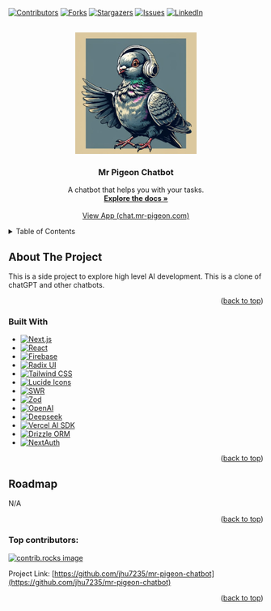 <a id="readme-top"></a>

[![Contributors][contributors-shield]][contributors-url]
[![Forks][forks-shield]][forks-url]
[![Stargazers][stars-shield]][stars-url]
[![Issues][issues-shield]][issues-url]
[![LinkedIn][linkedin-shield]][linkedin-url]

<!-- PROJECT LOGO -->
<br />
<div align="center">
  <a href="https://github.com/jhu7235/mr-pigeon-chatbot">
    <img src="./public/mr-pigeon-logo.png" alt="Logo" width="240" height="240">
  </a>

<h3 align="center">Mr Pigeon Chatbot</h3>

  <p align="center">
    A chatbot that helps you with your tasks.
    <br />
    <a href="https://github.com/jhu7235/mr-pigeon-chatbot"><strong>Explore the docs »</strong></a>
    <br />
    <br />
    <a href="https://chat.mr-pigeon.com" target="_blank">View App (chat.mr-pigeon.com)</a>
  </p>
</div>

<!-- TABLE OF CONTENTS -->
<details>
  <summary>Table of Contents</summary>
  <ol>
    <li>
      <a href="#about-the-project">About The Project</a>
      <ul>
        <li><a href="#built-with">Built With</a></li>
      </ul>
    </li>
    <li><a href="#roadmap">Roadmap</a></li>
  </ol>
</details>

<!-- ABOUT THE PROJECT -->

## About The Project

This is a side project to explore high level AI development. This is a clone of chatGPT and other chatbots.

<p align="right">(<a href="#readme-top">back to top</a>)</p>

<!-- BUILT WITH -->

### Built With

- [![Next.js][Next.js]][Next-url]
- [![React][React.js]][React-url]
- [![Firebase][Firebase.com]][Firebase-url]
- [![Radix UI][RadixUI.com]][RadixUI-url]
- [![Tailwind CSS][TailwindCSS.com]][TailwindCSS-url]
- [![Lucide Icons][Lucide.com]][Lucide-url]
- [![SWR][SWR.com]][SWR-url]
- [![Zod][Zod.com]][Zod-url]
- [![OpenAI][OpenAI.com]][OpenAI-url]
- [![Deepseek][Deepseek.com]][Deepseek-url]
- [![Vercel AI SDK][VercelAI.com]][VercelAI-url]
- [![Drizzle ORM][Drizzle.com]][Drizzle-url]
- [![NextAuth][NextAuth.com]][NextAuth-url]

<p align="right">(<a href="#readme-top">back to top</a>)</p>

<!-- ROADMAP -->

## Roadmap

N/A

<p align="right">(<a href="#readme-top">back to top</a>)</p>

### Top contributors:

<a href="https://github.com/jhu7235/mr-pigeon-chatbot/graphs/contributors">
  <img src="https://contrib.rocks/image?repo=jhu7235/mr-pigeon-chatbot" alt="contrib.rocks image" />
</a>

Project Link: [https://github.com/jhu7235/mr-pigeon-chatbot](https://github.com/jhu7235/mr-pigeon-chatbot)

<p align="right">(<a href="#readme-top">back to top</a>)</p>

<!-- MARKDOWN LINKS & IMAGES -->
<!-- https://www.markdownguide.org/basic-syntax/#reference-style-links -->

[contributors-shield]: https://img.shields.io/github/contributors/jhu7235/mr-pigeon-chatbot.svg?style=for-the-badge
[contributors-url]: https://github.com/jhu7235/mr-pigeon-chatbot/graphs/contributors
[forks-shield]: https://img.shields.io/github/forks/jhu7235/mr-pigeon-chatbot.svg?style=for-the-badge
[forks-url]: https://github.com/jhu7235/mr-pigeon-chatbot/network/members
[stars-shield]: https://img.shields.io/github/stars/jhu7235/mr-pigeon-chatbot.svg?style=for-the-badge
[stars-url]: https://github.com/jhu7235/mr-pigeon-chatbot/stargazers
[issues-shield]: https://img.shields.io/github/issues/jhu7235/mr-pigeon-chatbot.svg?style=for-the-badge
[issues-url]: https://github.com/jhu7235/mr-pigeon-chatbot/issues
[license-shield]: https://img.shields.io/github/license/jhu7235/mr-pigeon-chatbot.svg?style=for-the-badge
[license-url]: https://github.com/jhu7235/mr-pigeon-chatbot/blob/master/LICENSE.txt
[linkedin-shield]: https://img.shields.io/badge/-LinkedIn-black.svg?style=for-the-badge&logo=linkedin&colorB=555
[linkedin-url]: https://www.linkedin.com/in/jasonhujhu/
[product-screenshot]: images/screenshot.png
[Next.js]: https://img.shields.io/badge/next.js-000000?style=for-the-badge&logo=nextdotjs&logoColor=white
[Next-url]: https://nextjs.org/
[React.js]: https://img.shields.io/badge/React-20232A?style=for-the-badge&logo=react&logoColor=61DAFB
[React-url]: https://reactjs.org/
[Next.js]: https://img.shields.io/badge/next.js-000000?style=for-the-badge&logo=nextdotjs&logoColor=white
[Next-url]: https://nextjs.org/
[React.js]: https://img.shields.io/badge/React-20232A?style=for-the-badge&logo=react&logoColor=61DAFB
[React-url]: https://reactjs.org/
[Firebase.com]: https://img.shields.io/badge/Firebase-FFCA28?style=for-the-badge&logo=firebase&logoColor=black
[Firebase-url]: https://firebase.google.com/
[RadixUI.com]: https://img.shields.io/badge/Radix%20UI-111?style=for-the-badge&logo=data:image/svg+xml;base64,PHN2ZyBmaWxsPSJub25lIiBoZWlnaHQ9IjI1IiB2aWV3Qm94PSIwIDAgMjUgMjUiIHdpZHRoPSIyNSIgeG1sbnM9Imh0dHA6Ly93d3cudzMub3JnLzIwMDAvc3ZnIj48cmVjdCB3aWR0aD0iMjUiIGhlaWdodD0iMjUiIHJ4PSI0IiBmaWxsPSIjZmZmIi8+PHBhdGggZD0iTTEyLjUgMTguNWMzLjMxIDAgNi0yLjY5IDYtNlMyNSAxMi41IDIxLjUgMTIuNSA2IDEyLjUgNiAxOC41YzAgMy4zMSAyLjY5IDYgNiA2eiIgZmlsbD0iIzExMSIvPjwvc3ZnPg==
[RadixUI-url]: https://www.radix-ui.com/
[TailwindCSS.com]: https://img.shields.io/badge/Tailwind_CSS-06B6D4?style=for-the-badge&logo=tailwindcss&logoColor=white
[TailwindCSS-url]: https://tailwindcss.com/
[Lucide.com]: https://img.shields.io/badge/Lucide-000?style=for-the-badge&logo=lucide&logoColor=white
[Lucide-url]: https://lucide.dev/
[SWR.com]: https://img.shields.io/badge/SWR-000?style=for-the-badge&logo=vercel&logoColor=white
[SWR-url]: https://swr.vercel.app/
[Zod.com]: https://img.shields.io/badge/Zod-3178C6?style=for-the-badge&logoColor=white
[Zod-url]: https://zod.dev/
[VercelAI.com]: https://img.shields.io/badge/Vercel%20AI%20SDK-000?style=for-the-badge&logo=vercel&logoColor=white
[VercelAI-url]: https://sdk.vercel.ai/docs
[Drizzle.com]: https://img.shields.io/badge/Drizzle%20ORM-0A7EA4?style=for-the-badge&logoColor=white
[Drizzle-url]: https://orm.drizzle.team/
[NextAuth.com]: https://img.shields.io/badge/NextAuth.js-111?style=for-the-badge&logo=next.js&logoColor=white
[NextAuth-url]: https://next-auth.js.org/
[OpenAI.com]: https://img.shields.io/badge/OpenAI-412991?style=for-the-badge&logo=openai&logoColor=white
[OpenAI-url]: https://platform.openai.com/
[Deepseek.com]: https://img.shields.io/badge/Deepseek-0C7CEC?style=for-the-badge&logoColor=white
[Deepseek-url]: https://deepseek.com/

